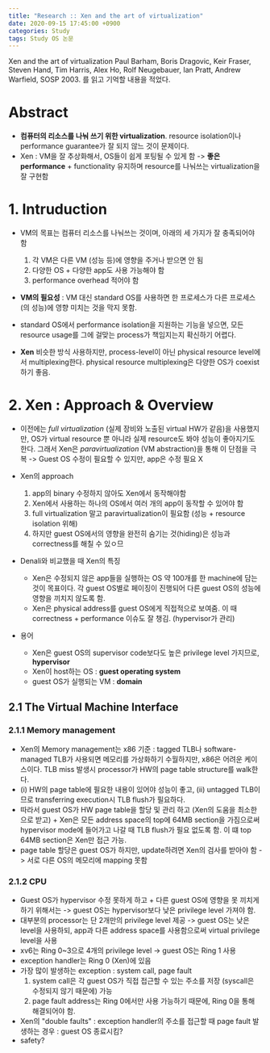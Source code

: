 ```yaml
---
title: "Research :: Xen and the art of virtualization"
date: 2020-09-15 17:45:00 +0900
categories: Study
tags: Study OS 논문
---
```


Xen and the art of virtualization
Paul Barham, Boris Dragovic, Keir Fraser, Steven Hand, Tim Harris,
Alex Ho, Rolf Neugebauer, Ian Pratt, Andrew Warfield, SOSP 2003.
를 읽고 기억할 내용을 적었다.

# Abstract

- **컴퓨터의 리소스를 나눠 쓰기 위한 virtualization**. resource isolation이나 performance guarantee가 잘 되지 않느 것이 문제이다.
- Xen : VM을 잘 추상화해서, OS들이 쉽게 포팅될 수 있게 함 -> **좋은 performance** + functionality 유지하며 resource를 나눠쓰는 virtualization을 잘 구현함

# 1. Intruduction

- VM의 목표는 컴퓨터 리소스를 나눠쓰는 것이며, 아래의 세 가지가 잘 충족되어야 함
    1. 각 VM은 다른 VM (성능 등)에 영향을 주거나 받으면 안 됨 
    1. 다양한 OS + 다양한 app도 사용 가능해야 함
    1. performance overhead 적어야 함

- **VM의 필요성** : VM 대신 standard OS를 사용하면 한 프로세스가 다른 프로세스(의 성능)에 영향 미치는 것을 막지 못함. 
- standard OS에서 performance isolation을 지원하는 기능을 넣으면, 모든 resource usage를 그에 걸맞는 process가 책임지는지 확신하기 어렵다.
- **Xen** 비슷한 방식 사용하지만, process-level이 아닌 physical resource level에서 multiplexing한다. physical resource multiplexing은 다양한 OS가 coexist하기 좋음.

# 2. Xen : Approach & Overview

- 이전에는 *full virtualization* (실제 장비와 노출된 virtual HW가 같음)을 사용했지만, OS가 virtual resource 뿐 아니라 실제 resource도 봐야 성능이 좋아지기도 한다. 그래서 Xen은 *paravirtualization* (VM abstraction)을 통해 이 단점을 극복 -> Guest OS 수정이 필요할 수 있지만, app은 수정 필요 X 
- Xen의 approach
    1. app의 binary 수정하지 않아도 Xen에서 동작해야함
    1. Xen에서 사용하는 하나의 OS에서 여러 개의 app이 동작할 수 있어야 함
    1. full virtualization 말고 paravirtualization이 필요함 (성능 + resource isolation 위해)
    1. 하지만 guest OS에서의 영향을 완전히 숨기는 것(hiding)은 성능과 correctness를 해칠 수 있ㅇ므

- Denali와 비교했을 때 Xen의 특징
    - Xen은 수정되지 않은 app들을 실행하는 OS 약 100개를 한 machine에 담는 것이 목표이다. 각 guest OS별로 페이징이 진행되어 다른 guest OS의 성능에 영향을 끼치지 않도록 함.
    - Xen은 physical address를 guest OS에게 직접적으로 보여줌. 이 때 correctness + performance 이슈도 잘 챙김. (hypervisor가 관리)


- 용어
    - Xen은 guest OS의 supervisor code보다도 높은 privilege level 가지므로, **hypervisor**
    - Xen이 host하는 OS : **guest operating system**
    - guest OS가 실행되는 VM : **domain**

## 2.1 The Virtual Machine Interface

### 2.1.1 Memory management

- Xen의 Memory management는 x86 기준 : tagged TLB나 software-managed TLB가 사용되면 메모리를 가상화하기 수월하지만, x86은 어려운 케이스이다. TLB miss 발생시 processor가 HW의 page table structure를 walk한다.
- (i) HW의 page table에 필요한 내용이 있어야 성능이 좋고, (ii) untagged TLB이므로 transferring execution시 TLB flush가 필요하다.
- 따라서 guest OS가 HW page table을 할당 및 관리 하고 (Xen의 도움을 최소한으로 받고) + Xen은 모든 address space의 top에 64MB section을 가짐으로써 hypervisor mode에 들어가고 나갈 때 TLB flush가 필요 없도록 함. 이 떄 top 64MB section은 Xen만 접근 가능.
- page table 할당은 guest OS가 하지만, update하려면 Xen의 검사를 받아야 함 -> 서로 다른 OS의 메모리에 mapping 못함

### 2.1.2 CPU

- Guest OS가 hypervisor 수정 못하게 하고 + 다른 guest OS에 영향을 못 끼치게 하기 위해서는 -> guest OS는 hypervisor보다 낮은 privilege level 가져야 함.
- 대부분의 processor는 단 2개만의 privilege level 제공 -> guest OS는 낮은 level을 사용하되, app과 다른 address space를 사용함으로써 virtual privilege level을 사용
- xv6는 Ring 0~3으로 4개의 privilege level -> guest OS는 Ring 1 사용
- exception handler는 Ring 0 (Xen)에 있음
- 가장 많이 발생하는 exception : system call, page fault
    1. system call은 각 guest OS가 직접 접근할 수 있는 주소를 저장 (syscall은 수정되지 않기 때문에) 가능
    1. page fault address는 Ring 0에서만 사용 가능하기 때문에, Ring 0을 통해 해결되어야 함.
- Xen의 "double faults" : exception handler의 주소를 접근할 때 page fault 발생하는 경우 : guest OS 종료시킴?
- safety?